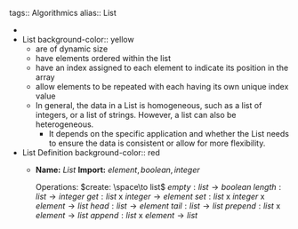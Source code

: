 tags:: Algorithmics
alias:: List

-
- List
  background-color:: yellow
	- are of dynamic size
	- have elements ordered within the list
	- have an index assigned to each element to indicate its position in the array
	- allow elements to be repeated with each having its own unique index value
	- In general, the data in a List is homogeneous, such as a list of integers, or a list of strings. However, a list can also be heterogeneous.
		- It depends on the specific application and whether the List needs to ensure the data is consistent or allow for more flexibility.
- List Definition
  background-color:: red
	- **Name:** $List$
	  **Import:** $element, boolean, integer$
	  
	  Operations:
	  $create: \space\to list$
	  $empty: list \to boolean$
	  $length: list \to integer$
	  $get: list$ x $integer \to element$
	  $set: list$ x $integer$ x $element \to list$
	  $head: list \to element$
	  $tail: list \to list$
	  $prepend: list$ x $element \to list$
	  $append: list$ x $element \to list$